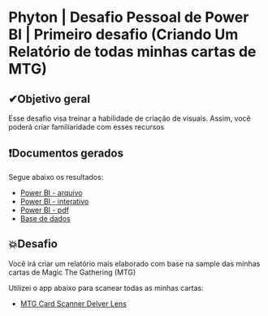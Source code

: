# Phyton | Desafio Pessoal de Power BI | Primeiro desafio (Criando Um Relatório de todas minhas cartas de MTG)

## ✔Objetivo geral
Esse desafio visa treinar a habilidade de criação de visuais. Assim, você poderá criar familiaridade com esses recursos

## ❗Documentos gerados
Segue abaixo os resultados:
 - [Power BI - arquivo]()
 - [Power BI - interativo](https://app.powerbi.com/view?r=eyJrIjoiYjE0MjgyMzctOTU0Ny00ZjM0LTljZWUtYmY1NWM5NDVmMWRhIiwidCI6ImU5Njk4OTg1LTE4ODgtNDMyMC1hMzNlLTYzNTcwZjJmODc4MCJ9)
 - [Power BI - pdf]()
 - [Base de dados]()

## 💥Desafio
Você irá criar um relatório mais elaborado com base na sample das minhas cartas de Magic The Gathering (MTG)

Utilizei o app abaixo para scanear todas as minhas cartas:
- [MTG Card Scanner Delver Lens](https://play.google.com/store/apps/details/MTG_Card_Scanner_Delver_Lens?id=delverlab.delverlens&hl=pt_BR)
